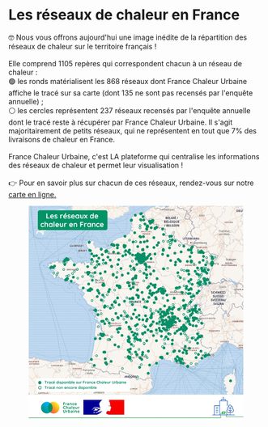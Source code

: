# Les réseaux de chaleur en France

🤓 Nous vous offrons aujourd'hui une image inédite de la répartition des réseaux de chaleur sur le territoire français !\
\
Elle comprend 1105 repères qui correspondent chacun à un réseau de chaleur :\
🟢 les ronds matérialisent les 868 réseaux dont France Chaleur Urbaine affiche le tracé sur sa carte (dont 135 ne sont pas recensés par l'enquête annuelle) ;\
⚪ les cercles représentent 237 réseaux recensés par l'enquête annuelle dont le tracé reste à récupérer par France Chaleur Urbaine. Il s'agit majoritairement de petits réseaux, qui ne représentent en tout que 7% des livraisons de chaleur en France.\
\
France Chaleur Urbaine, c'est LA plateforme qui centralise les informations des réseaux de chaleur et permet leur visualisation !\
\
👉 Pour en savoir plus sur chacun de ces réseaux, rendez-vous sur notre [carte en ligne.](https://france-chaleur-urbaine.beta.gouv.fr/carte)

<figure><img src=".gitbook/assets/FCU_reperes_RC.jpg" alt=""><figcaption></figcaption></figure>
